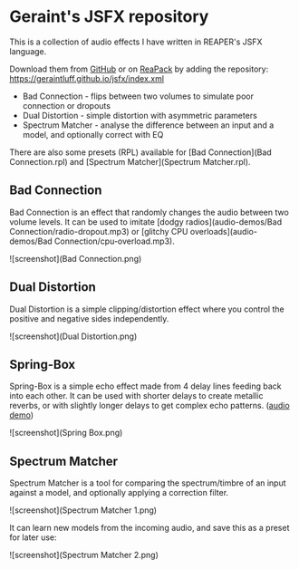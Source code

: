 # Geraint's JSFX repository

This is a collection of audio effects I have written in REAPER's JSFX language.

Download them from [GitHub](https://github.com/geraintluff/jsfx) or on [ReaPack](https://reapack.com/) by adding the repository: https://geraintluff.github.io/jsfx/index.xml

* Bad Connection - flips between two volumes to simulate poor connection or dropouts
* Dual Distortion - simple distortion with asymmetric parameters
* Spectrum Matcher - analyse the difference between an input and a model, and optionally correct with EQ

There are also some presets (RPL) available for [Bad Connection](Bad Connection.rpl) and [Spectrum Matcher](Spectrum Matcher.rpl).

## Bad Connection

Bad Connection is an effect that randomly changes the audio between two volume levels.  It can be used to imitate [dodgy radios](audio-demos/Bad Connection/radio-dropout.mp3) or [glitchy CPU overloads](audio-demos/Bad Connection/cpu-overload.mp3).

![screenshot](Bad Connection.png)

## Dual Distortion

Dual Distortion is a simple clipping/distortion effect where you control the positive and negative sides independently.

![screenshot](Dual Distortion.png)

## Spring-Box

Spring-Box is a simple echo effect made from 4 delay lines feeding back into each other. It can be used with shorter delays to create metallic reverbs, or with slightly longer delays to get complex echo patterns.  ([audio demo](audio-demos/spring-box.mp3))

![screenshot](Spring Box.png)

## Spectrum Matcher

Spectrum Matcher is a tool for comparing the spectrum/timbre of an input against a model, and optionally applying a correction filter.

![screenshot](Spectrum Matcher 1.png)

It can learn new models from the incoming audio, and save this as a preset for later use:

![screenshot](Spectrum Matcher 2.png)
